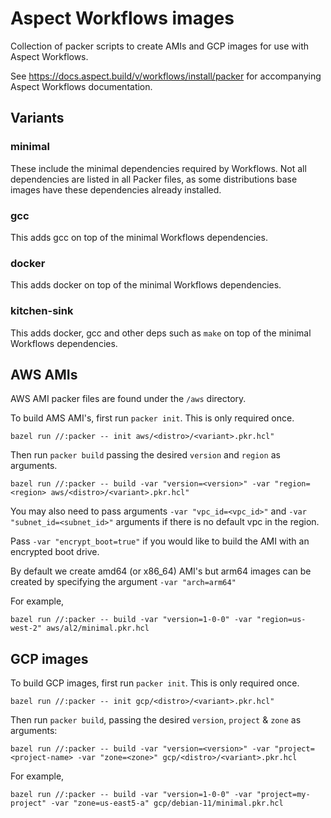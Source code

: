 # Aspect Workflows images

Collection of packer scripts to create AMIs and GCP images for use with Aspect Workflows.

See https://docs.aspect.build/v/workflows/install/packer for accompanying Aspect Workflows documentation.

## Variants

### minimal

These include the minimal dependencies required by Workflows. Not all dependencies are listed in all Packer files, as some distributions base images have these dependencies already installed.

### gcc

This adds gcc on top of the minimal Workflows dependencies.

### docker

This adds docker on top of the minimal Workflows dependencies.

### kitchen-sink

This adds docker, gcc and other deps such as `make` on top of the minimal Workflows dependencies.

## AWS AMIs

AWS AMI packer files are found under the `/aws` directory.

To build AMS AMI's, first run `packer init`. This is only required once.

```
bazel run //:packer -- init aws/<distro>/<variant>.pkr.hcl"
```

Then run `packer build` passing the desired `version` and `region` as arguments.

```
bazel run //:packer -- build -var "version=<version>" -var "region=<region> aws/<distro>/<variant>.pkr.hcl"
```

You may also need to pass arguments `-var "vpc_id=<vpc_id>"` and `-var "subnet_id=<subnet_id>"` arguments if there is no default vpc in the region.

Pass `-var "encrypt_boot=true"` if you would like to build the AMI with an encrypted boot drive.


By default we create amd64 (or x86_64) AMI's but arm64 images can be created by specifying the argument `-var "arch=arm64"`

For example,

`bazel run //:packer -- build -var "version=1-0-0" -var "region=us-west-2" aws/al2/minimal.pkr.hcl`

## GCP images

To build GCP images, first run `packer init`. This is only required once.

```
bazel run //:packer -- init gcp/<distro>/<variant>.pkr.hcl"
```

Then run `packer build`, passing the desired `version`, `project` & `zone` as arguments:

```
bazel run //:packer -- build -var "version=<version>" -var "project=<project-name> -var "zone=<zone>" gcp/<distro>/<variant>.pkr.hcl
```

For example,

`bazel run //:packer -- build -var "version=1-0-0" -var "project=my-project" -var "zone=us-east5-a" gcp/debian-11/minimal.pkr.hcl`